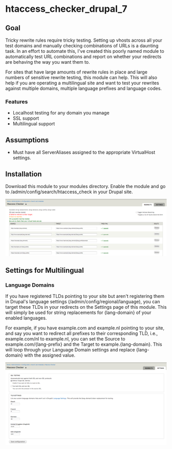 # htaccess_checker_drupal_7

## Goal
Tricky rewrite rules require tricky testing. Setting up vhosts across all your test domains and manually checking combinations of URLs is a daunting task. In an effort to automate this, I've created this poorly named module to automatically test URL combinations and report on whether your redirects are behaving the way you want them to.

For sites that have large amounts of rewrite rules in place and large numbers of sensitive rewrite testing, this module can help. This will also help if you are operating a multilingual site and want to test your rewrites against multiple domains, multiple language prefixes and language codes.

### Features
- Localhost testing for any domain you manage
- SSL support
- Multilingual support

## Assumptions
- Must have all ServerAliases assigned to the appropriate VirtualHost settings.

## Installation
Download this module to your modules directory. Enable the module and go to /admin/config/search/htaccess_check in your Drupal site.

![alt tag](screenshot_1.png)

## Settings for Multilingual
### Language Domains
If you have registered TLDs pointing to your site but aren't registering them in Drupal's language settings (/admin/config/regional/language), you can target these TLDs in your redirects on the Settings page of this module. This will simply be used for string replacements for {lang-domain} of your enabled languages.

For example, if you have example.com and example.nl pointing to your site, and say you want to redirect all prefixes to their corresponding TLD, i.e., example.com/nl to example.nl, you can set the Source to example.com/{lang-prefix} and the Target to example.{lang-domain}. This will loop through your Language Domain settings and replace {lang-domain} with the assigned value.

![alt tag](screenshot_2.png)
